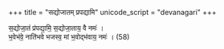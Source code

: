 +++
title = "सद्योजातम् प्रपद्यामि"
unicode_script = "devanagari"
+++

स॒द्योजा॒तं प्र॑पद्या॒मि॒ स॒द्योजा॒ताय॒ वै नमः॑ ।  
भ॒वेभ॑वे॒ नाति॑भवे भजस्व॒ मां भ॒वोद्भ॑वाय॒ नमः॑ । (58)
